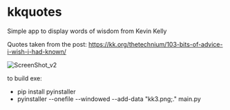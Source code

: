 # kkquotes
Simple app to display words of wisdom from Kevin Kelly

Quotes taken from the post: https://kk.org/thetechnium/103-bits-of-advice-i-wish-i-had-known/

![ScreenShot_v2](https://user-images.githubusercontent.com/30763317/182323109-35d3c33e-e00f-40e9-9846-209b4607a22a.JPG)


to build exe:
- pip install pyinstaller
- pyinstaller --onefile --windowed --add-data "kk3.png;." main.py

